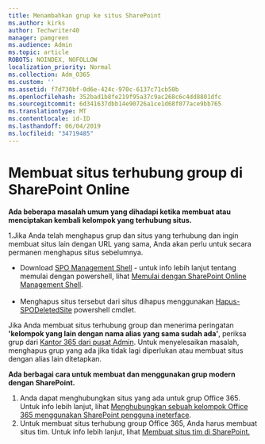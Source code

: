 ```yaml
---
title: Menambahkan grup ke situs SharePoint
ms.author: kirks
author: Techwriter40
manager: pamgreen
ms.audience: Admin
ms.topic: article
ROBOTS: NOINDEX, NOFOLLOW
localization_priority: Normal
ms.collection: Adm_O365
ms.custom: ''
ms.assetid: f7d730bf-0d6e-424c-970c-6137c71cb50b
ms.openlocfilehash: 352bad1b8fe219f95a37c9ac268c6c4dd8801dfc
ms.sourcegitcommit: 6d341637dbb14e90726a1ce1d68f077ace9bb765
ms.translationtype: MT
ms.contentlocale: id-ID
ms.lasthandoff: 06/04/2019
ms.locfileid: "34719485"
---
```

# <a name="create-group-connected-site-in-sharepoint-online"></a>Membuat situs terhubung group di SharePoint Online

<p><strong>Ada beberapa masalah umum yang dihadapi ketika membuat atau menciptakan kembali kelompok yang terhubung situs.&nbsp;</strong></p>  <p>1.Jika Anda telah menghapus grup dan situs yang terhubung dan ingin membuat situs lain dengan URL yang sama, Anda akan perlu untuk secara permanen menghapus situs sebelumnya.</p>  <ul>  <li>Download <a title="SPO Management Shell" href="https://support.office.com/en-ie/article/introduction-to-the-sharepoint-online-management-shell-c16941c3-19b4-4710-8056-34c034493429">SPO Management Shell</a> - untuk info lebih lanjut tentang memulai dengan powershell, lihat <a title="memulai dengan SharePoint Online Management Shell" href="https://docs.microsoft.com/en-us/powershell/module/sharepoint-online/remove-sposite?view=sharepoint-ps">Memulai dengan SharePoint Online Management Shell</a>. <br /><br /></li>  <li>Menghapus situs tersebut dari situs dihapus menggunakan <a title="Hapus-SPODeletedSite" href="https://docs.microsoft.com/en-us/powershell/module/sharepoint-online/remove-sposite?view=sharepoint-ps">Hapus-SPODeletedSite</a> powershell cmdlet.</li>  </ul>  <p>Jika Anda membuat situs terhubung group dan menerima peringatan <strong>'kelompok yang lain dengan nama alias yang sama sudah ada'</strong>, periksa grup dari <a title="Office 365 dari pusat Admin" href="https://admin.microsoft.com/Adminportal/Home?source=applauncher#/groups">Kantor 365 dari pusat Admin</a>. Untuk menyelesaikan masalah, menghapus grup yang ada jika tidak lagi diperlukan atau membuat situs dengan alias lain ditetapkan.&nbsp;</p>  <p><strong>Ada berbagai cara untuk membuat dan menggunakan grup modern dengan SharePoint.&nbsp;</strong></p>  <ol>  <li>Anda dapat menghubungkan situs yang ada untuk grup Office 365. Untuk info lebih lanjut, lihat <a title="menghubungkan grup Office 365 menggunakan SharePoint pengguna ineterface" href="https://docs.microsoft.com/en-us/sharepoint/dev/transform/modernize-connect-to-office365-group#connect-an-office-365-group-using-the-sharepoint-user-interface">Menghubungkan sebuah kelompok Office 365 menggunakan SharePoint pengguna ineterface</a>.</li>  <li>Untuk membuat situs terhubung group Office 365, Anda harus membuat situs tim. Untuk info lebih lanjut, lihat <a title="membuat situs tim SharePoint" href="https://support.office.com/en-us/article/create-a-team-site-in-sharepoint-ef10c1e7-15f3-42a3-98aa-b5972711777d">Membuat situs tim di SharePoint.</a></li>  </ol>

